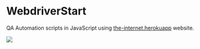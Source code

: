 
# WebdriverStart

QA Automation scripts in JavaScript using [the-internet.herokuapp](https://the-internet.herokuapp.com/) website.

<img src="{[BadgeURLHere](https://img.shields.io/badge/Selenium-43B02A?style=for-the-badge&logo=Selenium&logoColor=white)}" />
